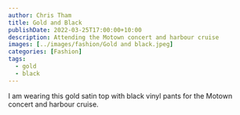 ```yaml
---
author: Chris Tham
title: Gold and Black
publishDate: 2022-03-25T17:00:00+10:00
description: Attending the Motown concert and harbour cruise
images: [../images/fashion/Gold and black.jpeg]
categories: [Fashion]
tags:
  - gold
  - black
---
```


I am wearing this gold satin top with black vinyl pants for the Motown concert
and harbour cruise.

